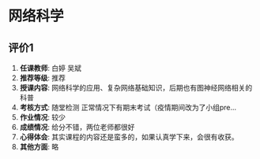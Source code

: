 # 网络科学

## 评价1

1. **任课教师**: 白婷 吴斌
2. **推荐等级**: 推荐
3. **授课内容**: 网络科学的应用、复杂网络基础知识，后期也有图神经网络相关的科普
4. **考核方式**: 随堂检测 正常情况下有期末考试（疫情期间改为了小组pre... 
5. **作业情况**: 较少
6. **成绩情况**: 给分不错，两位老师都很好
7. **心得体会**: 其实课程的内容还是蛮多的，如果认真学下来，会很有收获。
8. **其他方面**: 略